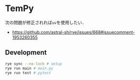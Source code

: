 # TemPy

次の問題が修正されれば`uv`を使用したい．
- https://github.com/astral-sh/rye/issues/668#issuecomment-1953260355

## Development

```sh
rye sync --no-lock # setup
rye run main # main.py
rye run test # pytest
```
